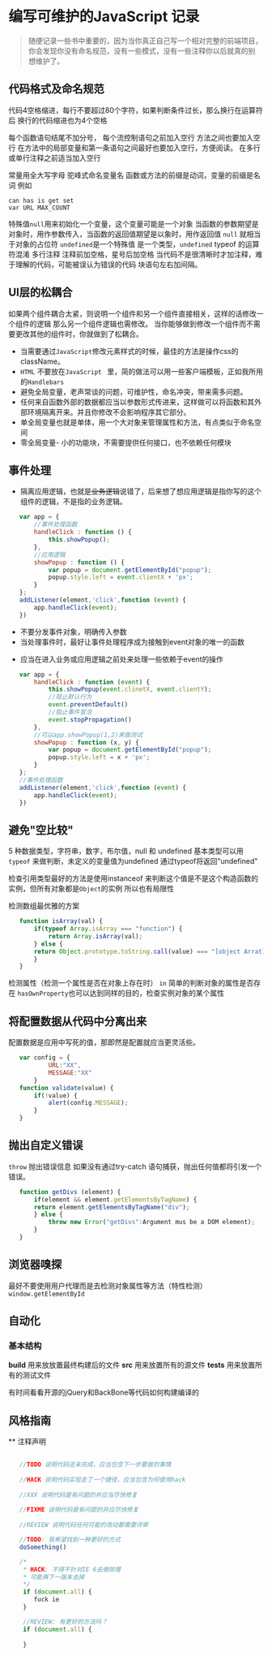 编写可维护的JavaScript 记录
===============
 > 随便记录一些书中重要的，因为当你真正自己写一个相对完整的前端项目，
 你会发现你没有命名规范，没有一些模式，没有一些注释你以后就真的别
 想维护了。

代码格式及命名规范
--------------------
 代码4空格缩进，每行不要超过80个字符，如果判断条件过长，那么换行在运算符后
 换行的代码缩进也为4个空格
     
 每个函数语句结尾不加分号， 每个流控制语句之前加入空行 方法之间也要加入空行
 在方法中的局部变量和第一条语句之间最好也要加入空行，方便阅读。
 在多行或单行注释之前适当加入空行
     
 常量用全大写字母 驼峰式命名变量名
 函数或方法的前缀是动词，变量的前缀是名词 例如
 ```
 can has is get set 
 var URL MAX_COUNT
 ```
 特殊值```null```用来初始化一个变量，这个变量可能是一个对象
 当函数的参数期望是对象时，用作参数传入，当函数的返回值期望是以象时，用作返回值
 ```null``` 就相当于对象的占位符
 ```undefined```是一个特殊值 是一个类型，```undefined``` typeof 的运算符混淆
 多行注释 注释前加空格，星号后加空格
 当代码不是很清晰时才加注释，难于理解的代码，可能被误认为错误的代码
 块语句左右加间隔。

UI层的松耦合
------------------
 如果两个组件耦合太紧，则说明一个组件和另一个组件直接相关，这样的话修改一个组件的逻辑
 那么另一个组件逻辑也需修改。
 当你能够做到修改一个组件而不需要更改其他的组件时，你就做到了松耦合。
 
 * 当需要通过```JavaScript```修改元素样式的时候，最佳的方法是操作css的className。
 * ``` HTML ``` 不要放在```JavaScript ``` 里，简的做法可以用一些客户端模板，正如我所用的```Handlebars```
 * 避免全局变量，老声常谈的问题，可维护性，命名冲突，带来需多问题。
 * 任何来自函数外部的数据都应当以参数形式传进来，这样做可以将函数和其外部环境隔离开来。并且你修改不会影响程序其它部分。
 * 单全局变量也就是单体，用一个大对象来管理属性和方法，有点类似于命名空间
 * 零全局变量- 小的功能块，不需要提供任何接口，也不依赖任何模块

事件处理
-----------------
 * 隔离应用逻辑，也就是~~业务逻辑~~说错了，后来想了想应用逻辑是指你写的这个组件的逻辑，不是指的业务逻辑。
 
 ```javascript 
    var app = {
        //事件处理函数
        handleClick : function () {
            this.showPopup();
        },
        //应用逻辑
        showPopup : function () {
            var popup = document.getElementById("popup");
            popup.style.left = event.clientX + 'px';
        }
    };
    addListener(element,'click',function (event) {
        app.handleClick(event);
    })
 ```
 * 不要分发事件对象，明确传入参数
 * 当处理事件时，最好让事件处理程序成为接触到event对象的唯一的函数
  - 应当在进入业务或应用逻辑之前处来处理一些依赖于event的操作
 
 ```javascript 
    var app = {
        handleClick : function (event) {
            this.showPopup(event.clinetX, event.clientY);
            //阻止默认行为
            event.preventDefault()
            //阻止事件冒泡
            event.stopPropagation()
        },
        //可以app.showPopup(1,2)来做测试
        showPopup : function (x, y) {
            var popup = document.getElementById("popup");
            popup.style.left = x + 'px';
        }
    };
    //事件处理函数
    addListener(element,'click',function (event) {
        app.handleClick(event);
    })
 ```
避免"空比较"
-------------------
 5 种数据类型，字符串，数字，布尔值，null 和 undefined
 基本类型可以用```typeof``` 来做判断，未定义的变量值为undefined 通过typeof将返回"undefined"

 检查引用类型最好的方法是使用instanceof 来判断这个值是不是这个构造函数的实例，但所有对象都是```Object```的实例
 所以也有局限性

 检测数组最优雅的方案
 ```javascript 
    function isArray(val) {
        if(typeof Array.isArray === "function") {
            return Array.isArray(val);
        } else {
        return Object.prototype.toString.call(value) === "[object Arrat]";
        }
    }
 ``` 
 检测属性（检测一个属性是否在对象上存在时）
 ``` in ``` 简单的判断对象的属性是否存在
 ``` hasOwnProperty ```也可以达到同样的目的，检查实例对象的某个属性

将配置数据从代码中分离出来
---------------------------
 配置数据是应用中写死的值，那即然是配置就应当更灵活些。
 ```javascript
    var config = {
            URL:"XX",
            MESSAGE:"XX"
        }
    function validate(value) {
        if(!value) {
            alert(config.MESSAGE);
        }
    }
 ```
抛出自定义错误
----------------
 ``` throw ``` 抛出错误信息
 如果没有通过try-catch 语句捕获，抛出任何值都将引发一个错误。
 ```javascript
    function getDivs (element) {
        if(element && element.getElementsByTagName) {
        return element.getElementsByTagName("div");
        } else {
            throw new Error("getDivs":Argument mus be a DOM element);
        }
    }
 ```
浏览器嗅探
------------------
 最好不要使用用户代理而是去检测对象属性等方法（特性检测）``` window.getElementById ```

自动化
-----------------
### 基本结构
 **build** 用来放放置最终构建后的文件
 **src** 用来放置所有的源文件
 **tests** 用来放置所有的测试文件

 有时间看看开源的jQuery和BackBone等代码如何构建编译的
 
风格指南
------------
** 注释声明
 ``` javascript
    
    //TODO 说明代码还未完成，应当包含下一步要做的事情
    
    //HACK 说明代码实现走了一个捷径，应当包含为何使用hack
    
    //XXX 说明代码是有问题的并应当尽快修复
    
    //FIXME 说明代码是有问题的并应尽快修复
    
    //REVIEW 说明代码任何可能的改动都需要评审

    //TODO: 我希望找到一种更好的方式
    doSomething()

    /*
     * HACK: 不得不针对IE 6去做除理
     * 可能再下一版本去掉
     */
     if (document.all) {
        fuck ie    
     }

     //REVIEW: 有更好的方法吗？
     if (document.all) {
         
     }
 ```
 

